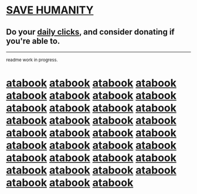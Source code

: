 # ‎[SAVE HUMANITY](https://rentry.co/savehumanity)
## Do your [daily clicks](https://arab.org/click-to-help/), and consider donating if you're able to.
***
<sup>readme work in progress.</sup>

# [atabook](https://yaoiangel.atabook.org) [atabook](https://yaoiangel.atabook.org) [atabook](https://yaoiangel.atabook.org) [atabook](https://yaoiangel.atabook.org) [atabook](https://yaoiangel.atabook.org) [atabook](https://yaoiangel.atabook.org) [atabook](https://yaoiangel.atabook.org) [atabook](https://yaoiangel.atabook.org) [atabook](https://yaoiangel.atabook.org) [atabook](https://yaoiangel.atabook.org) [atabook](https://yaoiangel.atabook.org) [atabook](https://yaoiangel.atabook.org) [atabook](https://yaoiangel.atabook.org) [atabook](https://yaoiangel.atabook.org) [atabook](https://yaoiangel.atabook.org) [atabook](https://yaoiangel.atabook.org) [atabook](https://yaoiangel.atabook.org) [atabook](https://yaoiangel.atabook.org) [atabook](https://yaoiangel.atabook.org) [atabook](https://yaoiangel.atabook.org) [atabook](https://yaoiangel.atabook.org) [atabook](https://yaoiangel.atabook.org) [atabook](https://yaoiangel.atabook.org) [atabook](https://yaoiangel.atabook.org) [atabook](https://yaoiangel.atabook.org) [atabook](https://yaoiangel.atabook.org) [atabook](https://yaoiangel.atabook.org) [atabook](https://yaoiangel.atabook.org) [atabook](https://yaoiangel.atabook.org) [atabook](https://yaoiangel.atabook.org) [atabook](https://yaoiangel.atabook.org) [atabook](https://yaoiangel.atabook.org) [atabook](https://yaoiangel.atabook.org) [atabook](https://yaoiangel.atabook.org) [atabook](https://yaoiangel.atabook.org) 
